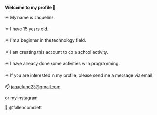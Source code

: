 **Welcome to my profile** 🍒

✴️ My name is Jaqueline.

✴️ I have 15 years old.

✴️ I'm a beginner in the technology field.

✴️ I am creating this account to do a school activity.

✴️ I have already done some activities with programming.

✴️ If you are interested in my profile, please send me a message via email 

📫 jaquelune23@gmail.com

or my instagram

🍒 @fallencommett
